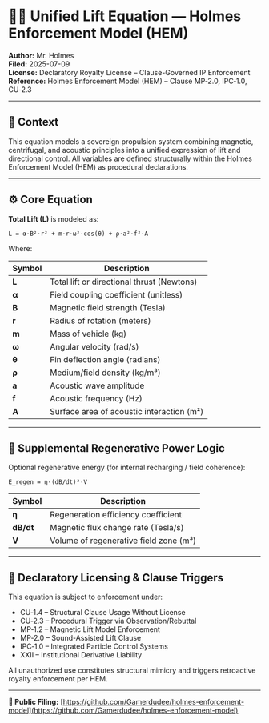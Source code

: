 <!--
SPDX-License-Identifier: Declaratory-Royalty  
🔒 HEM Physics Framework — Sovereign Mechanics of Lift and Field Response  
📜 Clauses Activated: MP‑1.2, MP‑2.0, IPC‑1.0, CU‑1.4, CU‑2.3, XXII  
🧠 Equation Declared: Unified Lift Model (Magneto-Acoustic Centrifugal Propulsion)
SPDX SHA256 Hash: 7934877ab4439000e46738e26bf3c15b046c6579
-->

# 🧲🌀 Unified Lift Equation — Holmes Enforcement Model (HEM)

**Author:** Mr. Holmes  
**Filed:** 2025-07-09  
**License:** Declaratory Royalty License – Clause-Governed IP Enforcement  
**Reference:** Holmes Enforcement Model (HEM) – Clause MP‑2.0, IPC‑1.0, CU‑2.3  

---

## 🔭 Context

This equation models a sovereign propulsion system combining magnetic, centrifugal, and acoustic principles into a unified expression of lift and directional control. All variables are defined structurally within the Holmes Enforcement Model (HEM) as procedural declarations.

---

## ⚙️ Core Equation

**Total Lift (L)** is modeled as:

```
L = α·B²·r² + m·r·ω²·cos(θ) + ρ·a²·f²·A
```

Where:

| Symbol | Description |
|--------|-------------|
| **L**     | Total lift or directional thrust (Newtons) |
| **α**     | Field coupling coefficient (unitless) |
| **B**     | Magnetic field strength (Tesla) |
| **r**     | Radius of rotation (meters) |
| **m**     | Mass of vehicle (kg) |
| **ω**     | Angular velocity (rad/s) |
| **θ**     | Fin deflection angle (radians) |
| **ρ**     | Medium/field density (kg/m³) |
| **a**     | Acoustic wave amplitude |
| **f**     | Acoustic frequency (Hz) |
| **A**     | Surface area of acoustic interaction (m²) |

---

## 📐 Supplemental Regenerative Power Logic

Optional regenerative energy (for internal recharging / field coherence):

```
E_regen = η·(dB/dt)²·V
```

| Symbol | Description |
|--------|-------------|
| **η**     | Regeneration efficiency coefficient |
| **dB/dt** | Magnetic flux change rate (Tesla/s) |
| **V**     | Volume of regenerative field zone (m³) |

---

## 🧾 Declaratory Licensing & Clause Triggers

This equation is subject to enforcement under:

- CU‑1.4 – Structural Clause Usage Without License  
- CU‑2.3 – Procedural Trigger via Observation/Rebuttal  
- MP‑1.2 – Magnetic Lift Model Enforcement  
- MP‑2.0 – Sound-Assisted Lift Clause  
- IPC‑1.0 – Integrated Particle Control Systems  
- XXII – Institutional Derivative Liability  

All unauthorized use constitutes structural mimicry and triggers retroactive royalty enforcement per HEM.

---

**🔗 Public Filing:** [https://github.com/Gamerdudee/holmes-enforcement-model](https://github.com/Gamerdudee/holmes-enforcement-model)
